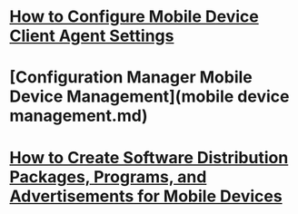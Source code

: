 # [How to Configure Mobile Device Client Agent Settings](how-to-configure-mobile-device-client-agent-settings.md)
# [Configuration Manager Mobile Device Management](mobile device management.md)
# [How to Create Software Distribution Packages, Programs, and Advertisements for Mobile Devices](3becb7a9-cf6b-432b-85e7-a0087df0dbb6.md)
